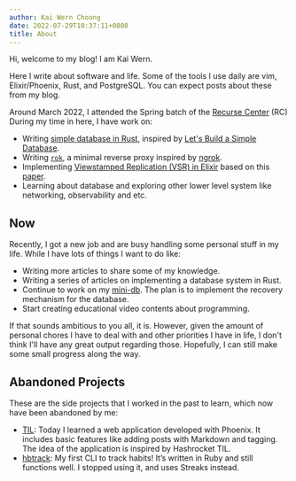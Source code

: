 ```yaml
---
author: Kai Wern Choong
date: 2022-07-29T10:37:11+0800
title: About
---
```


Hi, welcome to my blog! I am Kai Wern.

Here I write about software and life. Some of the tools I use daily
are vim, Elixir/Phoenix, Rust, and PostgreSQL. You can expect posts about these from my blog.

Around March 2022, I attended the Spring batch of the [Recurse Center](https://www.recurse.com/) (RC)
During my time in here, I have work on:

- Writing [simple database in Rust][4], inspired by
[Let's Build a Simple Database](https://cstack.github.io/db_tutorial/).
- Writing [`rok`](https://github.com/kw7oe/rok), a minimal reverse proxy inspired by [ngrok](https://ngrok.io).
- Implementing [Viewstamped Replication (VSR) in Elixir](https://github.com/kw7oe/vsr-elixir) based on this
[paper](https://pmg.csail.mit.edu/papers/vr-revisited.pdf).
- Learning about database and exploring other lower level system like networking, observability and etc.

## Now

Recently, I got a new job and are busy handling some personal stuff in my life. 
While I have lots of things I want to do like:

- Writing more articles to share some of my knowledge.
- Writing a series of articles on implementing a database system in Rust.
- Continue to work on my [mini-db][4]. The plan is to implement the recovery mechanism for the database.
- Start creating educational video contents about programming.

If that sounds ambitious to you all, it is. However, given the amount of personal
chores I have to deal with and other priorities I have in life, I don't think
I'll have any great output regarding those. Hopefully, I can still make some small
progress along the way.

## Abandoned Projects

These are the side projects that I worked in the past to learn, which now have been abandoned by me:

- [TIL][1]: Today I learned a web application developed with Phoenix. It includes basic features like 
adding posts with Markdown and tagging. The idea of the application is inspired by Hashrocket TIL.
- [hbtrack][2]: My first CLI to track habits! It’s written in Ruby and still functions well. I stopped using it, 
and uses Streaks instead.

[1]: https://til.kaiwern.com
[2]: https://github.com/kw7oe/hbtrack
[4]: https://github.com/kw7oe/mini-db

